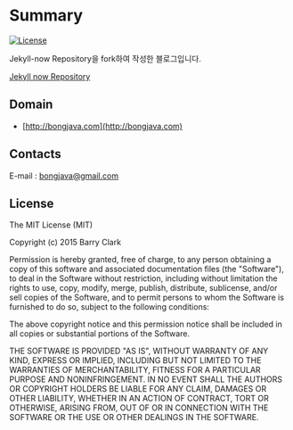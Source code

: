 # Summary
[![License](https://img.shields.io/github/license/mashape/apistatus.svg)]()

Jekyll-now Repository을 fork하여 작성한 블로그입니다.

[Jekyll now Repository](https://github.com/barryclark/jekyll-now)


## Domain

- [http://bongjava.com](http://bongjava.com)

## Contacts
E-mail : [bongjava@gmail.com](mailto:bongjava@gmail.com)

## License

The MIT License (MIT)

Copyright (c) 2015 Barry Clark

Permission is hereby granted, free of charge, to any person obtaining a copy of
this software and associated documentation files (the "Software"), to deal in
the Software without restriction, including without limitation the rights to
use, copy, modify, merge, publish, distribute, sublicense, and/or sell copies of
the Software, and to permit persons to whom the Software is furnished to do so,
subject to the following conditions:

The above copyright notice and this permission notice shall be included in all
copies or substantial portions of the Software.

THE SOFTWARE IS PROVIDED "AS IS", WITHOUT WARRANTY OF ANY KIND, EXPRESS OR
IMPLIED, INCLUDING BUT NOT LIMITED TO THE WARRANTIES OF MERCHANTABILITY, FITNESS
FOR A PARTICULAR PURPOSE AND NONINFRINGEMENT. IN NO EVENT SHALL THE AUTHORS OR
COPYRIGHT HOLDERS BE LIABLE FOR ANY CLAIM, DAMAGES OR OTHER LIABILITY, WHETHER
IN AN ACTION OF CONTRACT, TORT OR OTHERWISE, ARISING FROM, OUT OF OR IN
CONNECTION WITH THE SOFTWARE OR THE USE OR OTHER DEALINGS IN THE SOFTWARE.

